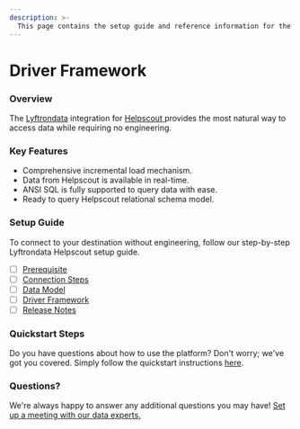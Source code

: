 ```yaml
---
description: >-
  This page contains the setup guide and reference information for the Helpscout source connector.
---
```


# Driver Framework

### Overview

The [Lyftrondata](https://www.lyftrondata.com/) integration for [Helpscout](https://www.lyftrondata.com/integration/helpscout/)[ ](https://www.lyftrondata.com/integration/helpscout/)provides the most natural way to access data while requiring no engineering.

### Key Features

* Comprehensive incremental load mechanism.
* Data from Helpscout is available in real-time.&#x20;
* ANSI SQL is fully supported to query data with ease.
* Ready to query Helpscout relational schema model.

### Setup Guide

To connect to your destination without engineering, follow our step-by-step Lyftrondata Helpscout setup guide.

* [ ] [Prerequisite](../../business-analytics/helpscout/prerequisite.md)
* [ ] [Connection Steps](../../business-analytics/helpscout/connection-steps.md)
* [ ] [Data Model](../../business-analytics/helpscout/data-model/)
* [ ] [Driver Framework](../../business-analytics/helpscout/driver-framework/)
* [ ] [Release Notes](../../business-analytics/helpscout/release-notes.md)

### Quickstart Steps

Do you have questions about how to use the platform? Don't worry; we've got you covered. Simply follow the quickstart instructions [here](../../../quickstart-steps.md).

### Questions? <a href="#questions" id="questions"></a>

We're always happy to answer any additional questions you may have! [Set up a meeting with our data experts.](https://www.lyftrondata.com/book-a-meeting/)


